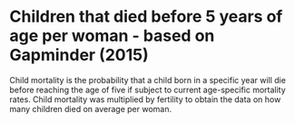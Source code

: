 # Children that died before 5 years of age per woman - based on Gapminder (2015)

Child mortality is the probability that a child born in a specific year will die before reaching the age of five if subject to current age-specific mortality rates.
Child mortality was multiplied by fertility to obtain the data on how many children died on average per woman.